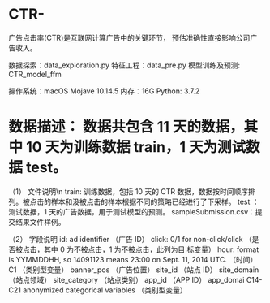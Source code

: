 # CTR-
广告点击率(CTR)是互联网计算广告中的关键环节， 预估准确性直接影响公司广告收入。

数据探索：data_exploration.py
特征工程：data_pre.py
模型训练及预测: CTR_model_ffm

操作系统：macOS Mojave 10.14.5
内存：16G
Python: 3.7.2

# 数据描述： 数据共包含 11 天的数据，其中 10 天为训练数据 train，1 天为测试数据 test。

（1） 文件说明\n
train: 训练数据，包括 10 天的 CTR 数据，数据按时间顺序排列。被点击的样本和没被点击的样本根据不同的策略已经进行了下采样。 
test ：测试数据，1 天的广告数据，用于测试模型的预测。 
sampleSubmission.csv：提交结果文件样例。

（2） 字段说明 
id: ad identifier （广告 ID） 
click: 0/1 for non-click/click （是否被点击，其中 0 为不被点击，1 为不被点击，此列为目 标变量）
hour: format is YYMMDDHH, so 14091123 means 23:00 on Sept. 11, 2014 UTC. （时间）
C1                    （类别型变量）
banner_pos            （广告位置）
site_id               （站点 ID） 
site_domain           （站点领域）
site_category         （站点类别）
app_id                （APP ID）
app_domai C14-C21      anonymized 
categorical variables （类别型变量）
